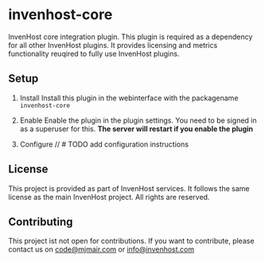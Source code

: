 # invenhost-core

InvenHost core integration plugin.
This plugin is required as a dependency for all other InvenHost plugins. It provides licensing and metrics functionality reuqired to fully use InvenHost plugins.

## Setup

1. Install
Install this plugin in the webinterface with the packagename `invenhost-core`

2. Enable
Enable the plugin in the plugin settings. You need to be signed in as a superuser for this.
**The server will restart if you enable the plugin**

3. Configure
// # TODO add configuration instructions

## License
This project is provided as part of InvenHost services. It follows the same license as the main InvenHost project. All rights are reserved.

## Contributing
This project ist not open for contributions. If you want to contribute, please contact us on code@mjmair.com or info@invenhost.com
